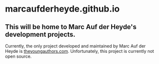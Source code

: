 # marcaufderheyde.github.io
## This will be home to Marc Auf der Heyde's development projects.

Currently, the only project developed and maintained by Marc Auf der Heyde is [theyoungauthors.com](https://www.theyoungauthors.com/).
Unfortunately, this project is currently not open source.
